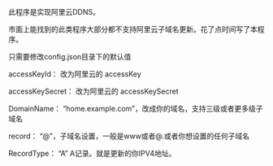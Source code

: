 此程序是实现阿里云DDNS。

市面上能找到的此类程序大部分都不支持阿里云子域名更新。花了点时间写了本程序。&#x20;

只需要修改config.json目录下的默认值&#x20;

accessKeyId： 改为阿里云的 accessKey&#x20;

accessKeySecret： 改为阿里云的 accessKeySecret

&#x20;DomainName： “home.example.com”，改成你的域名，支持三级或者更多级子域名&#x20;

record： “@”，子域名设置，一般是www或者@.或者你想设置的任何子域名

RecordType： “A” A记录。就是更新的你IPV4地址。
